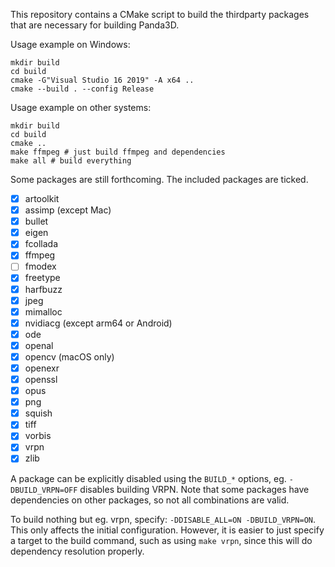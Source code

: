 This repository contains a CMake script to build the thirdparty packages that
are necessary for building Panda3D.

Usage example on Windows:

    mkdir build
    cd build
    cmake -G"Visual Studio 16 2019" -A x64 ..
    cmake --build . --config Release

Usage example on other systems:

    mkdir build
    cd build
    cmake ..
    make ffmpeg # just build ffmpeg and dependencies
    make all # build everything

Some packages are still forthcoming.  The included packages are ticked.
- [x] artoolkit
- [x] assimp (except Mac)
- [x] bullet
- [x] eigen
- [x] fcollada
- [x] ffmpeg
- [ ] fmodex
- [x] freetype
- [x] harfbuzz
- [x] jpeg
- [x] mimalloc
- [x] nvidiacg (except arm64 or Android)
- [x] ode
- [x] openal
- [x] opencv (macOS only)
- [x] openexr
- [x] openssl
- [x] opus
- [x] png
- [x] squish
- [x] tiff
- [x] vorbis
- [x] vrpn
- [x] zlib

A package can be explicitly disabled using the `BUILD_*` options, eg. `-DBUILD_VRPN=OFF` disables building VRPN.  Note that some packages have dependencies on other packages, so not all combinations are valid.

To build nothing but eg. vrpn, specify: `-DDISABLE_ALL=ON -DBUILD_VRPN=ON`.  This only affects the initial configuration.  However, it is easier to just specify a target to the build command, such as using `make vrpn`, since this will do dependency resolution properly.

